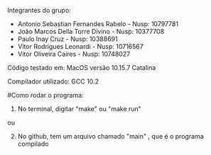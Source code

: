 Integrantes do grupo:
 - Antonio Sebastian Fernandes Rabelo - Nusp: 10797781
 - João Marcos Della Torre Divino - Nusp: 10377708
 - Paulo Inay Cruz - Nusp: 10388691
 - Vitor Rodrigues Leonardi - Nusp: 10716567
 - Vitor Oliveira Caires - Nusp: 10748027
 
 Código testado em: MacOS versão 10.15.7 Catalina
 
 Compilador utilizado: GCC 10.2

#Como rodar o programa:
1) No terminal, digitar "make" ou "make run"

ou 


2) No github, tem um arquivo chamado "main" , que é o programa compilado 
